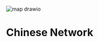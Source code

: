 ![map drawio](https://github.com/user-attachments/assets/b726055e-fd09-4b6d-be2a-d3c7518d3233)

# Chinese Network
